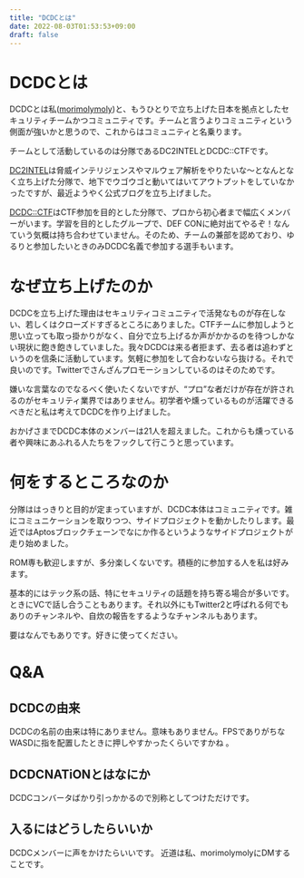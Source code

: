 ```yaml
---
title: "DCDCとは"
date: 2022-08-03T01:53:53+09:00
draft: false
---
```


<!--more-->

# DCDCとは
DCDCとは私([morimolymoly](https://morimolymoly.com))と、もうひとりで立ち上げた日本を拠点としたセキュリティチームかつコミュニティです。チームと言うよりコミュニティという側面が強いかと思うので、これからはコミュニティと名乗ります。

チームとして活動しているのは分隊であるDC2INTELとDCDC::CTFです。

[DC2INTEL](https://intel.dcdcnation.com/)は脅威インテリジェンスやマルウェア解析をやりたいな〜となんとなく立ち上げた分隊で、地下でウゴウゴと動いてはいてアウトプットをしていなかったですが、最近ようやく公式ブログを立ち上げました。

[DCDC::CTF](https://ctftime.org/team/174988)はCTF参加を目的とした分隊で、プロから初心者まで幅広くメンバーがいます。学習を目的としたグループで、DEF CONに絶対出てやるぞ！なんていう気概は持ち合わせていません。そのため、チームの兼部を認めており、ゆるりと参加したいときのみDCDC名義で参加する選手もいます。

# なぜ立ち上げたのか
DCDCを立ち上げた理由はセキュリティコミュニティで活発なものが存在しない、若しくはクローズドすぎるところにありました。CTFチームに参加しようと思い立っても取っ掛かりがなく、自分で立ち上げるか声がかかるのを待つしかない現状に飽き飽きしていました。我々DCDCは来る者拒まず、去る者は追わずというのを信条に活動しています。気軽に参加をして合わないなら抜ける。それで良いのです。Twitterでさんざんプロモーションしているのはそのためです。

嫌いな言葉なのでなるべく使いたくないですが、“プロ”な者だけが存在が許されるのがセキュリティ業界ではありません。初学者や燻っているものが活躍できるべきだと私は考えてDCDCを作り上げました。

おかげさまでDCDC本体のメンバーは21人を超えました。これからも燻っている者や興味にあふれる人たちをフックして行こうと思っています。

# 何をするところなのか
分隊ははっきりと目的が定まっていますが、DCDC本体はコミュニティです。雑にコミュニケーションを取りつつ、サイドプロジェクトを動かしたりします。最近ではAptosブロックチェーンでなにか作るというようなサイドプロジェクトが走り始めました。

ROM専も歓迎しますが、多分楽しくないです。積極的に参加する人を私は好みます。

基本的にはテック系の話、特にセキュリティの話題を持ち寄る場合が多いです。ときにVCで話し合うこともあります。それ以外にもTwitter2と呼ばれる何でもありのチャンネルや、自炊の報告をするようなチャンネルもあります。

要はなんでもありです。好きに使ってください。

# Q&A
## DCDCの由来
DCDCの名前の由来は特にありません。意味もありません。FPSでありがちなWASDに指を配置したときに押しやすかったくらいですかね
。

## DCDCNATiONとはなにか
DCDCコンバータばかり引っかかるので別称としてつけただけです。

## 入るにはどうしたらいいか
DCDCメンバーに声をかけたらいいです。
近道は私、morimolymolyにDMすることです。
